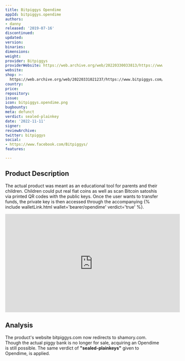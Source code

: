 ```yaml
---
title: Bitpiggys Opendime
appId: bitpiggys.opendime
authors:
- danny
released: '2019-07-16'
discontinued: 
updated: 
version: 
binaries: 
dimensions: 
weight: 
provider: Bitpiggys
providerWebsite: https://web.archive.org/web/20220330033813/https://www.bitpiggys.com/
website: 
shop: >-
  https://web.archive.org/web/20220331021237/https://www.bitpiggys.com/online-store
country: 
price: 
repository: 
issue: 
icon: bitpiggys.opendime.png
bugbounty: 
meta: defunct
verdict: sealed-plainkey
date: '2022-11-11'
signer: 
reviewArchive: 
twitter: bitpiggys
social:
- https://www.facebook.com/Bitpiggys/
features: 

---
```


## Product Description 

The actual product was meant as an educational tool for parents and their children. Children could put real fiat coins as well as scan Bitcoin satoshis via printed QR codes with the public keys. Once the user wants to transfer funds, the private key is then accessed through the accompanying {% include walletLink.html wallet='bearer/opendime' verdict='true' %}.

<iframe width="560" height="315" src="https://www.youtube.com/embed/wiRzOn8AMzU" title="YouTube video player" frameborder="0" allow="accelerometer; autoplay; clipboard-write; encrypted-media; gyroscope; picture-in-picture" allowfullscreen></iframe>

## Analysis 

The product's website bitpiggys.com now redirects to shamory.com. Though the actual piggy bank is no longer for sale, acquiring an Opendime is still possible. The same verdict of **"sealed-plainkeys"** given to Opendime, is applied.



